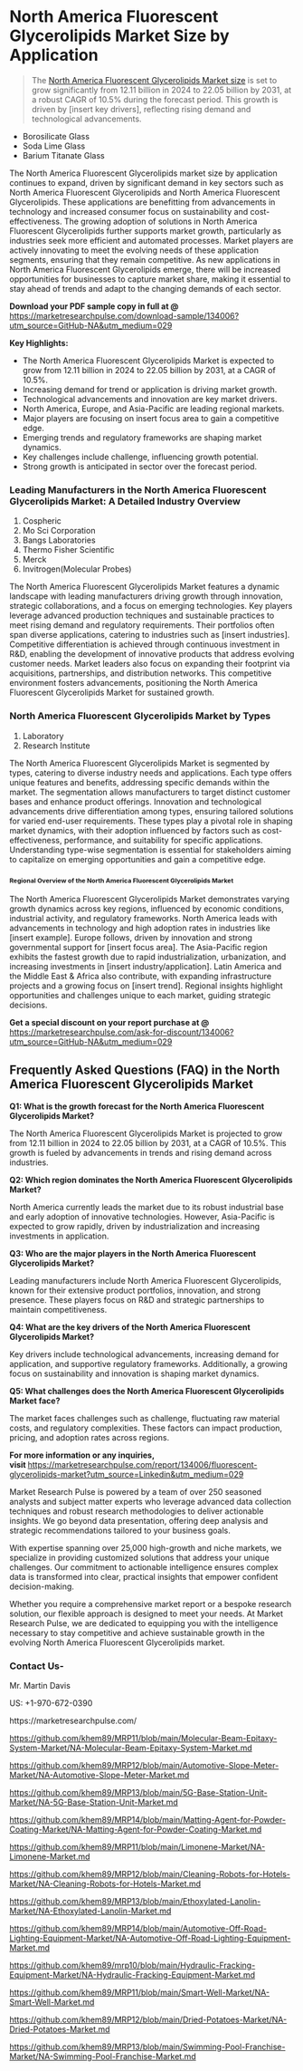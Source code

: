 <h1>North America Fluorescent Glycerolipids Market&nbsp;Size by Application</h1><blockquote><p>The <a href="https://marketresearchpulse.com/download-sample/134006?utm_source=GitHub-NA&amp;utm_medium=029">North America Fluorescent Glycerolipids Market size</a> is set to grow significantly from 12.11 billion in 2024 to 22.05 billion by 2031, at a robust CAGR of 10.5% during the forecast period. This growth is driven by [insert key drivers], reflecting rising demand and technological advancements.</p></blockquote><ul><li>Borosilicate Glass<li> Soda Lime Glass<li> Barium Titanate Glass</li></ul><p>The North America Fluorescent Glycerolipids market size by application continues to expand, driven by significant demand in key sectors such as North America Fluorescent Glycerolipids and North America Fluorescent Glycerolipids. These applications are benefitting from advancements in technology and increased consumer focus on sustainability and cost-effectiveness. The growing adoption of solutions in North America Fluorescent Glycerolipids further supports market growth, particularly as industries seek more efficient and automated processes. Market players are actively innovating to meet the evolving needs of these application segments, ensuring that they remain competitive. As new applications in North America Fluorescent Glycerolipids emerge, there will be increased opportunities for businesses to capture market share, making it essential to stay ahead of trends and adapt to the changing demands of each sector.</p><p><strong>Download your PDF sample copy in full at @ </strong><a href="https://marketresearchpulse.com/download-sample/134006?utm_source=GitHub-NA&amp;utm_medium=029">https://marketresearchpulse.com/download-sample/134006?utm_source=GitHub-NA&amp;utm_medium=029</a></p><p><strong>Key Highlights: </strong></p><ul><li>The North America Fluorescent Glycerolipids Market is expected to grow from 12.11 billion in 2024 to 22.05 billion by 2031, at a CAGR of 10.5%.</li><li>Increasing demand for trend or application is driving market growth.</li><li>Technological advancements and innovation are key market drivers.</li><li>North America, Europe, and Asia-Pacific are leading regional markets.</li><li>Major players are focusing on insert focus area to gain a competitive edge.</li><li>Emerging trends and regulatory frameworks are shaping market dynamics.</li><li>Key challenges include challenge, influencing growth potential.</li><li>Strong growth is anticipated in sector over the forecast period.</li></ul><h3>Leading Manufacturers in the North America Fluorescent Glycerolipids Market: A Detailed Industry Overview</h3><ol><li>Cospheric</li><li>Mo Sci Corporation</li><li>Bangs Laboratories</li><li>Thermo Fisher Scientific</li><li>Merck</li><li>Invitrogen(Molecular Probes)</li></ol><div class="flex max-w-full flex-col flex-grow"><div class="min-h-8 text-message flex w-full flex-col items-end gap-2 whitespace-normal break-words [.text-message+&amp;]:mt-5" dir="auto" data-message-author-role="assistant" data-message-id="fd8432e4-4910-450d-b182-61b7bfb0a01f" data-message-model-slug="gpt-4o"><div class="flex w-full flex-col gap-1 empty:hidden first:pt-[3px]"><div class="markdown prose w-full break-words dark:prose-invert light"><p>The North America Fluorescent Glycerolipids Market features a dynamic landscape with leading manufacturers driving growth through innovation, strategic collaborations, and a focus on emerging technologies. Key players leverage advanced production techniques and sustainable practices to meet rising demand and regulatory requirements. Their portfolios often span diverse applications, catering to industries such as [insert industries]. Competitive differentiation is achieved through continuous investment in R&amp;D, enabling the development of innovative products that address evolving customer needs. Market leaders also focus on expanding their footprint via acquisitions, partnerships, and distribution networks. This competitive environment fosters advancements, positioning the North America Fluorescent Glycerolipids Market for sustained growth.</p></div></div></div></div><h3>North America Fluorescent Glycerolipids Market by Types</h3><ol><li>Laboratory<li> Research Institute</li></ol><div class="flex max-w-full flex-col flex-grow"><div class="min-h-8 text-message flex w-full flex-col items-end gap-2 whitespace-normal break-words [.text-message+&amp;]:mt-5" dir="auto" data-message-author-role="assistant" data-message-id="084470be-0bb7-4664-bddf-5156b4f41249" data-message-model-slug="gpt-4o-mini"><div class="flex w-full flex-col gap-1 empty:hidden first:pt-[3px]"><div class="markdown prose w-full break-words dark:prose-invert light"><p>The North America Fluorescent Glycerolipids Market is segmented by types, catering to diverse industry needs and applications. Each type offers unique features and benefits, addressing specific demands within the market. The segmentation allows manufacturers to target distinct customer bases and enhance product offerings. Innovation and technological advancements drive differentiation among types, ensuring tailored solutions for varied end-user requirements. These types play a pivotal role in shaping market dynamics, with their adoption influenced by factors such as cost-effectiveness, performance, and suitability for specific applications. Understanding type-wise segmentation is essential for stakeholders aiming to capitalize on emerging opportunities and gain a competitive edge.</p></div></div></div></div><h3><span style="font-size: 11px;">Regional Overview of the North America Fluorescent Glycerolipids Market</span></h3><div class="flex max-w-full flex-col flex-grow"><div class="min-h-8 text-message flex w-full flex-col items-end gap-2 whitespace-normal break-words [.text-message+&amp;]:mt-5" dir="auto" data-message-author-role="assistant" data-message-id="e9038762-ce64-4e30-91c9-9bd413514231" data-message-model-slug="gpt-4o-mini"><div class="flex w-full flex-col gap-1 empty:hidden first:pt-[3px]"><div class="markdown prose w-full break-words dark:prose-invert light"><p>The North America Fluorescent Glycerolipids Market demonstrates varying growth dynamics across key regions, influenced by economic conditions, industrial activity, and regulatory frameworks. North America leads with advancements in technology and high adoption rates in industries like [insert example]. Europe follows, driven by innovation and strong governmental support for [insert focus area]. The Asia-Pacific region exhibits the fastest growth due to rapid industrialization, urbanization, and increasing investments in [insert industry/application]. Latin America and the Middle East &amp; Africa also contribute, with expanding infrastructure projects and a growing focus on [insert trend]. Regional insights highlight opportunities and challenges unique to each market, guiding strategic decisions.</p></div></div></div></div><p><strong>Get a special discount on your report purchase at @ </strong><a href="https://marketresearchpulse.com/ask-for-discount/134006?utm_source=GitHub-NA&amp;utm_medium=029">https://marketresearchpulse.com/ask-for-discount/134006?utm_source=GitHub-NA&amp;utm_medium=029</a></p><h2>Frequently Asked Questions (FAQ) in the North America Fluorescent Glycerolipids Market</h2><p><strong>Q1: What is the growth forecast for the North America Fluorescent Glycerolipids Market?</strong></p><p>The North America Fluorescent Glycerolipids Market is projected to grow from 12.11 billion in 2024 to 22.05 billion by 2031, at a CAGR of 10.5%. This growth is fueled by advancements in trends and rising demand across industries.</p><p><strong>Q2: Which region dominates the North America Fluorescent Glycerolipids Market?</strong></p><p>North America currently leads the market due to its robust industrial base and early adoption of innovative technologies. However, Asia-Pacific is expected to grow rapidly, driven by industrialization and increasing investments in application.</p><p><strong>Q3: Who are the major players in the North America Fluorescent Glycerolipids Market?</strong></p><p>Leading manufacturers include North America Fluorescent Glycerolipids, known for their extensive product portfolios, innovation, and strong presence. These players focus on R&amp;D and strategic partnerships to maintain competitiveness.</p><p><strong>Q4: What are the key drivers of the North America Fluorescent Glycerolipids Market?</strong></p><p>Key drivers include technological advancements, increasing demand for application, and supportive regulatory frameworks. Additionally, a growing focus on sustainability and innovation is shaping market dynamics.</p><p><strong>Q5: What challenges does the North America Fluorescent Glycerolipids Market face?</strong></p><p>The market faces challenges such as challenge, fluctuating raw material costs, and regulatory complexities. These factors can impact production, pricing, and adoption rates across regions.</p><p><strong>For more information or any inquiries, visit&nbsp;</strong><a href="https://marketresearchpulse.com/report/134006/fluorescent-glycerolipids-market?utm_source=Linkedin&utm_medium=029">https://marketresearchpulse.com/report/134006/fluorescent-glycerolipids-market?utm_source=Linkedin&utm_medium=029</a></p><p>Market Research Pulse is powered by a team of over 250 seasoned analysts and subject matter experts who leverage advanced data collection techniques and robust research methodologies to deliver actionable insights. We go beyond data presentation, offering deep analysis and strategic recommendations tailored to your business goals.</p><p>With expertise spanning over 25,000 high-growth and niche markets, we specialize in providing customized solutions that address your unique challenges. Our commitment to actionable intelligence ensures complex data is transformed into clear, practical insights that empower confident decision-making.</p><p>Whether you require a comprehensive market report or a bespoke research solution, our flexible approach is designed to meet your needs. At Market Research Pulse, we are dedicated to equipping you with the intelligence necessary to stay competitive and achieve sustainable growth in the evolving North America Fluorescent Glycerolipids market.</p><h3><strong>Contact Us-</strong></h3><p>Mr. Martin Davis</p><p>US: +1-970-672-0390</p><p>https://marketresearchpulse.com/</p><p><a href="https://github.com/khem89/MRP11/blob/main/Molecular-Beam-Epitaxy-System-Market/NA-Molecular-Beam-Epitaxy-System-Market.md">https://github.com/khem89/MRP11/blob/main/Molecular-Beam-Epitaxy-System-Market/NA-Molecular-Beam-Epitaxy-System-Market.md</a></p><p><a href="https://github.com/khem89/MRP12/blob/main/Automotive-Slope-Meter-Market/NA-Automotive-Slope-Meter-Market.md">https://github.com/khem89/MRP12/blob/main/Automotive-Slope-Meter-Market/NA-Automotive-Slope-Meter-Market.md</a></p><p><a href="https://github.com/khem89/MRP13/blob/main/5G-Base-Station-Unit-Market/NA-5G-Base-Station-Unit-Market.md">https://github.com/khem89/MRP13/blob/main/5G-Base-Station-Unit-Market/NA-5G-Base-Station-Unit-Market.md</a></p><p><a href="https://github.com/khem89/MRP14/blob/main/Matting-Agent-for-Powder-Coating-Market/NA-Matting-Agent-for-Powder-Coating-Market.md">https://github.com/khem89/MRP14/blob/main/Matting-Agent-for-Powder-Coating-Market/NA-Matting-Agent-for-Powder-Coating-Market.md</a></p><p><a href="https://github.com/khem89/MRP11/blob/main/Limonene-Market/NA-Limonene-Market.md">https://github.com/khem89/MRP11/blob/main/Limonene-Market/NA-Limonene-Market.md</a></p><p><a href="https://github.com/khem89/MRP12/blob/main/Cleaning-Robots-for-Hotels-Market/NA-Cleaning-Robots-for-Hotels-Market.md">https://github.com/khem89/MRP12/blob/main/Cleaning-Robots-for-Hotels-Market/NA-Cleaning-Robots-for-Hotels-Market.md</a></p><p><a href="https://github.com/khem89/MRP13/blob/main/Ethoxylated-Lanolin-Market/NA-Ethoxylated-Lanolin-Market.md">https://github.com/khem89/MRP13/blob/main/Ethoxylated-Lanolin-Market/NA-Ethoxylated-Lanolin-Market.md</a></p><p><a href="https://github.com/khem89/MRP14/blob/main/Automotive-Off-Road-Lighting-Equipment-Market/NA-Automotive-Off-Road-Lighting-Equipment-Market.md">https://github.com/khem89/MRP14/blob/main/Automotive-Off-Road-Lighting-Equipment-Market/NA-Automotive-Off-Road-Lighting-Equipment-Market.md</a></p><p><a href="https://github.com/khem89/mrp10/blob/main/Hydraulic-Fracking-Equipment-Market/NA-Hydraulic-Fracking-Equipment-Market.md">https://github.com/khem89/mrp10/blob/main/Hydraulic-Fracking-Equipment-Market/NA-Hydraulic-Fracking-Equipment-Market.md</a></p><p><a href="https://github.com/khem89/MRP11/blob/main/Smart-Well-Market/NA-Smart-Well-Market.md">https://github.com/khem89/MRP11/blob/main/Smart-Well-Market/NA-Smart-Well-Market.md</a></p><p><a href="https://github.com/khem89/MRP12/blob/main/Dried-Potatoes-Market/NA-Dried-Potatoes-Market.md">https://github.com/khem89/MRP12/blob/main/Dried-Potatoes-Market/NA-Dried-Potatoes-Market.md</a></p><p><a href="https://github.com/khem89/MRP13/blob/main/Swimming-Pool-Franchise-Market/NA-Swimming-Pool-Franchise-Market.md">https://github.com/khem89/MRP13/blob/main/Swimming-Pool-Franchise-Market/NA-Swimming-Pool-Franchise-Market.md</a></p>
